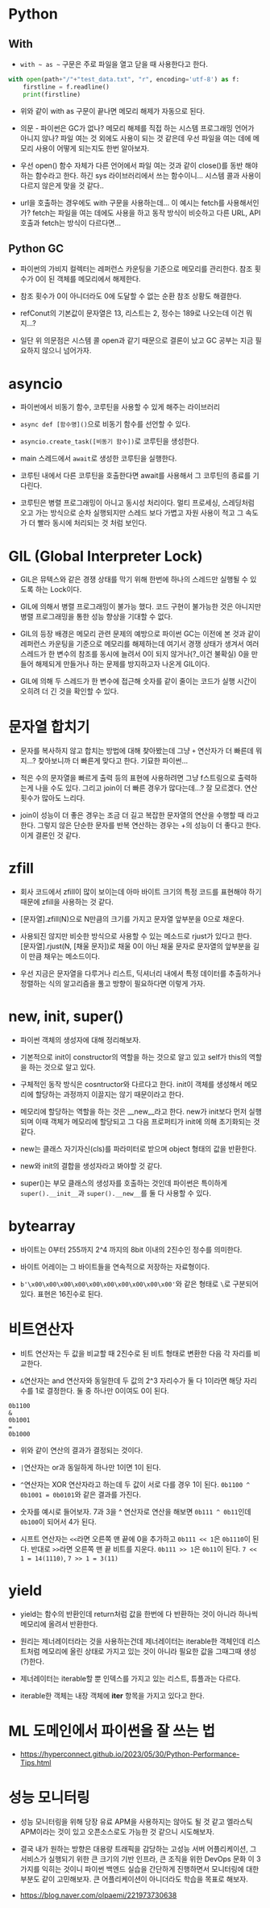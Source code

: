 # Python

## With

- `with ~ as ~` 구문은 주로 파일을 열고 닫을 때 사용한다고 한다. 

```python
with open(path+"/"+"test_data.txt", "r", encoding='utf-8') as f:
    firstline = f.readline()
    print(firstline)
```

- 위와 같이 with as 구문이 끝나면 메모리 해제가 자동으로 된다.

- 의문 - 파이썬은 GC가 없나? 메모리 해제를 직접 하는 시스템 프로그래밍 언어가 아니지 않나? 파일 여는 것 외에도 사용이 되는 것 같은데 우선 파일을 여는 데에 메모리 사용이 어떻게 되는지도 한번 알아보자.

- 우선 open() 함수 자체가 다른 언어에서 파일 여는 것과 같이 close()를 동반 해야 하는 함수라고 한다. 하긴 sys 라이브러리에서 쓰는 함수이니... 시스템 콜과 사용이 다르지 않은게 맞을 것 같다..

- url을 호출하는 경우에도 with 구문을 사용하는데... 이 예시는 fetch를 사용해서인가? fetch는 파일을 여는 데에도 사용을 하고 동작 방식이 비슷하고 다른 URL, API 호출과 fetch는 방식이 다르다면...

## Python GC

- 파이썬의 가비지 컬렉터는 레퍼런스 카운팅을 기준으로 메모리를 관리한다. 참조 횟수가 0이 된 객체를 메모리에서 해제한다.

- 참조 횟수가 0이 아니더라도 0에 도달할 수 없는 순환 참조 상황도 해결한다.

- refConut의 기본값이 문자열은 13, 리스트는 2, 정수는 189로 나오는데 이건 뭐지...?

- 일단 위 의문점은 시스템 콜 open과 같기 때문으로 결론이 났고 GC 공부는 지금 필요하지 않으니 넘어가자.

# asyncio

- 파이썬에서 비동기 함수, 코루틴을 사용할 수 있게 해주는 라이브러리

- `async def [함수명]()`으로 비동기 함수를 선언할 수 있다.

- `asyncio.create_task([비동기 함수])`로 코루틴을 생성한다.

- main 스레드에서 `await`로 생성한 코루틴을 실행한다.

- 코루틴 내에서 다른 코루틴을 호출한다면 await를 사용해서 그 코루틴의 종료를 기다린다. 

- 코루틴은 병렬 프로그래밍이 아니고 동시성 처리이다. 멀티 프로세싱, 스레딩처럼 오고 가는 방식으로 순차 실행되지만 스레드 보다 가볍고 자원 사용이 적고 그 속도가 더 빨라 동시에 처리되는 것 처럼 보인다. 

# GIL (Global Interpreter Lock)

- GIL은 뮤텍스와 같은 경쟁 상태를 막기 위해 한번에 하나의 스레드만 실행될 수 있도록 하는 Lock이다.

- GIL에 의해서 병렬 프로그래밍이 불가능 했다. 코드 구현이 불가능한 것은 아니지만 병렬 프로그래밍을 통한 성능 향상을 기대할 수 없다.

- GIL의 등장 배경은 메모리 관련 문제의 예방으로 파이썬 GC는 이전에 본 것과 같이 레퍼런스 카운팅을 기준으로 메모리를 해제하는데 여기서 경쟁 상태가 생겨서 여러 스레드가 한 변수의 참조를 동시에 늘려서 0이 되지 않거나(?_이건 불확실) 0을 만들어 해제되게 만들거나 하는 문제를 방지하고자 나온게 GIL이다.

- GIL에 의해 두 스레드가 한 변수에 접근해 숫자를 같이 줄이는 코드가 실행 시간이 오히려 더 긴 것을 확인할 수 있다.

# 문자열 합치기

- 문자를 복사하지 않고 합치는 방법에 대해 찾아봤는데 그냥 `+` 연산자가 더 빠른데 뭐지...? 찾아보니까 더 빠른게 맞다고 한다. 기묘한 파이썬...

- 적은 수의 문자열을 빠르게 출력 등의 표현에 사용하려면 그냥 f스트링으로 출력하는게 나을 수도 있다. 그리고 join이 더 빠른 경우가 많다는데...? 잘 모르겠다. 연산 횟수가 많아도 느리다.

- join이 성능이 더 좋은 경우는 조금 더 길고 복잡한 문자열의 연산을 수행할 때 라고 한다. 그렇지 않은 단순한 문자를 반복 연산하는 경우는 +의 성능이 더 좋다고 한다. 이게 결론인 것 같다.

# zfill

- 회사 코드에서 zfill이 많이 보이는데 아마 바이트 크기의 특정 코드를 표현해야 하기 때문에 zfill을 사용하는 것 같다.

- [문자열].zfill(N)으로 N만큼의 크기를 가지고 문자열 앞부분을 0으로 채운다.

- 사용되진 않지만 비슷한 방식으로 사용할 수 있는 메소드로 rjust가 있다고 한다. [문자열].rjust(N, [채울 문자])로 채울 0이 아닌 채울 문자로 문자열의 앞부분을 길이 만큼 채우는 메소드이다.

- 우선 지금은 문자열을 다루거나 리스트, 딕셔너리 내에서 특정 데이터를 추출하거나 정렬하는 식의 알고리즘을 풀고 방향이 필요하다면 이렇게 가자.

# __new__, __init__, super()

- 파이썬 객체의 생성자에 대해 정리해보자.

- 기본적으로 init이 constructor의 역할을 하는 것으로 알고 있고 self가 this의 역할을 하는 것으로 알고 있다.

- 구체적인 동작 방식은 cosntructor와 다르다고 한다. init이 객체를 생성해서 메모리에 할당하는 과정까지 이끌지는 않기 때문이라고 한다.

- 메모리에 할당하는 역할을 하는 것은 __new__라고 한다. new가 init보다 먼저 실행되며 이때 객체가 메모리에 할당되고 그 다음 프로퍼티가 init에 의해 초기화되는 것 같다.

- new는 클래스 자기자신(cls)를 파라미터로 받으며 object 형태의 값을 반환한다.

- new와 init의 결합을 생성자라고 봐야할 것 같다.

- super()는 부모 클래스의 생성자를 호출하는 것인데 파이썬은 특이하게 `super().__init__`과 `super().__new__`를 둘 다 사용할 수 있다.

# bytearray

- 바이트는 0부터 255까지 2^4 까지의 8bit 이내의 2진수인 정수를 의미한다.

- 바이트 어레이는 그 바이트들을 연속적으로 저장하는 자료형이다.

- `b'\x00\x00\x00\x00\x00\x00\x00\x00\x00\x00'`와 같은 형태로 `\`로 구분되어있다. 표현은 16진수로 된다.

# 비트연산자

- 비트 연산자는 두 값을 비교할 때 2진수로 된 비트 형태로 변환한 다음 각 자리를 비교한다.

- `&`연산자는 and 연산자와 동일한데 두 값의 2^3 자리수가 둘 다 1이라면 해당 자리수를 1로 결정한다. 둘 중 하나만 0이여도 0이 된다.

```
0b1100
&
0b1001
=
0b1000
```

- 위와 같이 연산의 결과가 결정되는 것이다.

- `|`연산자는 or과 동일하게 하나만 1이면 1이 된다.

- `^`연산자는 XOR 연산자라고 하는데 두 값이 서로 다를 경우 1이 된다. `0b1100 ^ 0b1001 = 0b0101`와 같은 결과를 가진다.

- 숫자를 예시로 들어보자. 7과 3을 ^ 연산자로 연산을 해보면 `0b111 ^ 0b11`인데 `0b100`이 되어서 4가 된다.

- 시프트 연산자는 `<<`라면 오른쪽 맨 끝에 0을 추가하고 `0b111 << 1`은 `0b1110`이 된다. 반대로 `>>`라면 오른쪽 맨 끝 비트를 지운다. `0b111 >> 1`은 `0b11`이 된다. `7 << 1 = 14(1110)`, `7 >> 1 = 3(11)`

# yield

- yield는 함수의 반환인데 return처럼 값을 한번에 다 반환하는 것이 아니라 하나씩 메모리에 올려서 반환한다.

- 원리는 제너레이터라는 것을 사용하는건데 제너레이터는 iterable한 객체인데 리스트처럼 메모리에 올린 상태로 가지고 있는 것이 아니라 필요한 값을 그때그때 생성(?)한다.

- 제너레이터는 iterable할 뿐 인덱스를 가지고 있는 리스트, 튜플과는 다르다.

- iterable한 객체는 내장 객체에 __iter__ 항목을 가지고 있다고 한다.

# ML 도메인에서 파이썬을 잘 쓰는 법

- https://hyperconnect.github.io/2023/05/30/Python-Performance-Tips.html

# 성능 모니터링

- 성능 모니터링을 위해 당장 유료 APM을 사용하지는 않아도 될 것 같고 엘라스틱 APM이라는 것이 있고 오픈소스로도 가능한 것 같으니 시도해보자.

- 결국 내가 원하는 방향은 대용량 트래픽을 감당하는 고성능 서버 어플리케이션, 그 서비스가 실행되기 위한 큰 크기의 기반 인프라, 큰 조직을 위한 DevOps 문화 이 3가지를 익히는 것이니 파이썬 백엔드 실습을 간단하게 진행하면서 모니터링에 대한 부분도 같이 고민해보자. 큰 어플리케이션이 아니더라도 학습을 목표로 해보자.

- https://blog.naver.com/olpaemi/221973730638